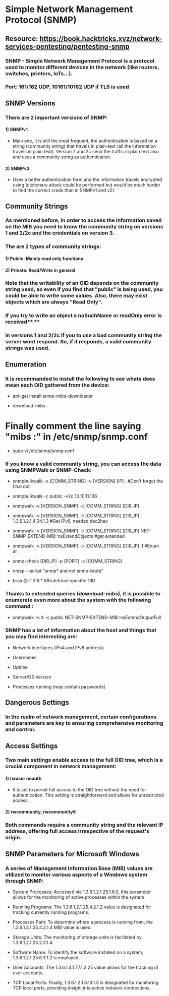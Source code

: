 # Simple Network Management Protocol (SNMP)

## Resource: https://book.hacktricks.xyz/network-services-pentesting/pentesting-snmp

### SNMP - Simple Network Management Protocol is a protocol used to monitor different devices in the network (like routers, switches, printers, IoTs...).

### Port: 161/162 UDP, 10161/10162 UDP if TLS is used

## SNMP Versions

### There are 2 important versions of SNMP:

#### 1) SNMPv1

 - Main one, it is still the most frequent, the authentication is based on a string (community string) that travels in plain-text (all the information travels in plain text). Version 2 and 2c send the traffic in plain text also and uses a community string as authentication.

#### 2) SNMPv3

 - Uses a better authentication form and the information travels encrypted using (dictionary attack could be performed but would be much harder to find the correct creds than in SNMPv1 and v2).

## Community Strings

### As mentioned before, in order to access the information saved on the MIB you need to know the community string on versions 1 and 2/2c and the credentials on version 3.

### The are 2 types of community strings:

#### 1) Public: Mainly read only functions

#### 2) Private: Read/Write in general

### Note that the writability of an OID depends on the community string used, so even if you find that "public" is being used, you could be able to write some values. Also, there may exist objects which are always "Read Only".

### If you try to write an object a  noSuchName or readOnly error is received**.**

### In versions 1 and 2/2c if you to use a bad community string the server wont respond. So, if it responds, a valid community strings was used.

## Enumeration

### It is recommanded to install the following to see whats does mean each OID gathered from the device:

 - apt-get install snmp-mibs-downloader

 - download-mibs

# Finally comment the line saying "mibs :" in /etc/snmp/snmp.conf

 - sudo vi /etc/snmp/snmp.conf

### If you know a valid community string, you can access the data using SNMPWalk or SNMP-Check:

 - snmpbulkwalk -c [COMM_STRING] -v [VERSION] [IP] . #Don't forget the final dot

 - snmpbulkwalk -c public -v2c 10.10.11.136 .

 - snmpwalk -v [VERSION_SNMP] -c [COMM_STRING] [DIR_IP]

 - snmpwalk -v [VERSION_SNMP] -c [COMM_STRING] [DIR_IP] 1.3.6.1.2.1.4.34.1.3 #Get IPv6, needed dec2hex

 - snmpwalk -v [VERSION_SNMP] -c [COMM_STRING] [DIR_IP] NET-SNMP-EXTEND-MIB::nsExtendObjects #get extended

 - snmpwalk -v [VERSION_SNMP] -c [COMM_STRING] [DIR_IP] .1 #Enum all

 - snmp-check [DIR_IP] -p [PORT] -c [COMM_STRING]

 - nmap --script "snmp* and not snmp-brute" <target>

 - braa <community string>@<IP>:.1.3.6.* #Bruteforce specific OID

### Thanks to extended queries (download-mibs), it is possible to enumerate even more about the system with the following command :

 - snmpwalk -v X -c public <IP> NET-SNMP-EXTEND-MIB::nsExtendOutputFull

### SNMP has a lot of information about the host and things that you may find interesting are:

 - Network interfaces (IPv4 and IPv6 address)

 - Usernames

 - Uptime

 - Server/OS Version

 - Processes running (may contain passwords)

## Dangerous Settings

### In the realm of network management, certain configurations and parameters are key to ensuring comprehensive monitoring and control.

## Access Settings

### Two main settings enable access to the full OID tree, which is a crucial component in network management:

#### 1) rwuser noauth

 - It is set to permit full access to the OID tree without the need for authentication. This setting is straightforward and allows for unrestricted access.

#### 2) rwcommunity, rwcommunity6

### Both commands require a community string and the relevant IP address, offering full access irrespective of the request's origin.

## SNMP Parameters for Microsoft Windows

### A series of Management Information Base (MIB) values are utilized to monitor various aspects of a Windows system through SNMP:

 - System Processes: Accessed via 1.3.6.1.2.1.25.1.6.0, this parameter allows for the monitoring of active processes within the system.

 - Running Programs: The 1.3.6.1.2.1.25.4.2.1.2 value is designated for tracking currently running programs.

 - Processes Path: To determine where a process is running from, the 1.3.6.1.2.1.25.4.2.1.4 MIB value is used.

 - Storage Units: The monitoring of storage units is facilitated by 1.3.6.1.2.1.25.2.3.1.4.

 - Software Name: To identify the software installed on a system, 1.3.6.1.2.1.25.6.3.1.2 is employed.

 - User Accounts: The 1.3.6.1.4.1.77.1.2.25 value allows for the tracking of user accounts.

 - TCP Local Ports: Finally, 1.3.6.1.2.1.6.13.1.3 is designated for monitoring TCP local ports, providing insight into active network connections.

